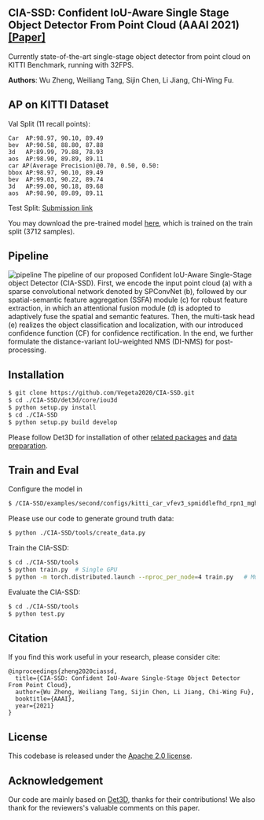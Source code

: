 ## CIA-SSD: Confident IoU-Aware Single Stage Object Detector From Point Cloud (AAAI 2021) [[Paper]](https://arxiv.org/abs/2012.03015)

Currently state-of-the-art single-stage object detector from point cloud on KITTI Benchmark, running with 32FPS.

**Authors**: Wu Zheng, Weiliang Tang, Sijin Chen, Li Jiang, Chi-Wing Fu.

## AP on KITTI Dataset

Val Split (11 recall points):
```
Car  AP:98.97, 90.10, 89.49
bev  AP:90.58, 88.80, 87.88
3d   AP:89.99, 79.88, 78.93
aos  AP:98.90, 89.89, 89.11
car AP(Average Precision)@0.70, 0.50, 0.50:
bbox AP:98.97, 90.10, 89.49
bev  AP:99.03, 90.22, 89.74
3d   AP:99.00, 90.18, 89.68
aos  AP:98.90, 89.89, 89.11
```

Test Split: [Submission link](http://www.cvlibs.net/datasets/kitti/eval_object_detail.php?&result=b4e17f75f5baa917c4f250e832aace71682c3a84)

You may download the pre-trained model [here](https://drive.google.com/file/d/1ZpGcmkpNj9RVeQylM_xqMZ_b4RGoKQFJ/view?usp=sharing), which is trained on the train split (3712 samples).

## Pipeline

![pipeline](https://github.com/Vegeta2020/CIA-SSD/blob/master/pictures/pipeline.png)
The pipeline of our proposed Confident IoU-Aware Single-Stage object Detector (CIA-SSD). First, we encode the input point cloud (a) with a sparse convolutional network denoted by SPConvNet (b), followed by our spatial-semantic feature aggregation (SSFA) module (c) for robust feature extraction, in which an attentional fusion module (d) is adopted to adaptively fuse the spatial and semantic features. Then, the multi-task head (e) realizes the object classification and localization, with our introduced confidence function (CF) for confidence rectification. In the end, we further formulate the distance-variant IoU-weighted NMS (DI-NMS) for post-processing.

## Installation

```bash
$ git clone https://github.com/Vegeta2020/CIA-SSD.git
$ cd ./CIA-SSD/det3d/core/iou3d
$ python setup.py install
$ cd ./CIA-SSD
$ python setup.py build develop
```
Please follow Det3D for installation of other [related packages](https://github.com/poodarchu/Det3D/blob/master/INSTALLATION.md) and [data preparation](https://github.com/poodarchu/Det3D/blob/master/GETTING_STARTED.md).

## Train and Eval

Configure the model in
```bash
$ /CIA-SSD/examples/second/configs/kitti_car_vfev3_spmiddlefhd_rpn1_mghead_syncbn.py
```

Please use our code to generate ground truth data:
```bash
$ python ./CIA-SSD/tools/create_data.py
```

Train the CIA-SSD:
```bash
$ cd ./CIA-SSD/tools
$ python train.py  # Single GPU
$ python -m torch.distributed.launch --nproc_per_node=4 train.py   # Multiple GPU
```

Evaluate the CIA-SSD:
```bash
$ cd ./CIA-SSD/tools
$ python test.py
```

## Citation
If you find this work useful in your research, please consider cite:
```
@inproceedings{zheng2020ciassd,
  title={CIA-SSD: Confident IoU-Aware Single-Stage Object Detector From Point Cloud},
  author={Wu Zheng, Weiliang Tang, Sijin Chen, Li Jiang, Chi-Wing Fu},
  booktitle={AAAI},
  year={2021}
}
```


## License
This codebase is released under the [Apache 2.0 license](LICENSE).

## Acknowledgement
Our code are mainly based on [Det3D](https://github.com/poodarchu/det3d), thanks for their contributions! We also thank for the reviewers's valuable comments on this paper.